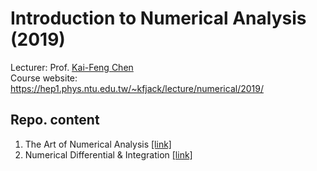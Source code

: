 # Introduction to Numerical Analysis (2019)

Lecturer: Prof. [Kai-Feng Chen](https://www.phys.ntu.edu.tw/webeng/member/main1.aspx?mem_id=163)<br>
Course website: https://hep1.phys.ntu.edu.tw/~kfjack/lecture/numerical/2019/

## Repo. content
1. The Art of Numerical Analysis [[link]](https://github.com/thtang/Introduction-to-Numerical-Analysis/tree/master/The%20Art%20of%20Numerical%20Analysis)
2. Numerical Differential & Integration [[link]](https://github.com/thtang/Introduction-to-Numerical-Analysis/tree/master/Numerical%20Differential%20and%20Integration)
